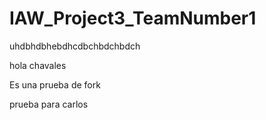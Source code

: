 # IAW_Project3_TeamNumber1

uhdbhdbhebdhcdbchbdchbdch




hola chavales

Es una prueba de fork


prueba para carlos

